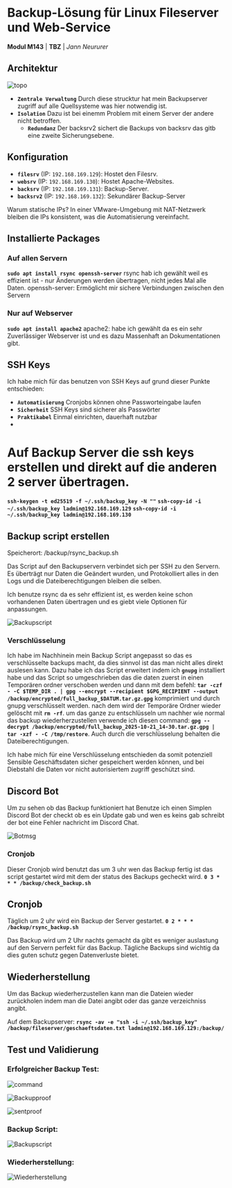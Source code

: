 # Backup-Lösung für Linux Fileserver und Web-Service

**Modul M143** | **TBZ** | *Jann Neururer*


## Architektur

![topo](https://raw.githubusercontent.com/Jann08/M143_nfs-apache-backup/main/imgs/topo.png)

- **`Zentrale Verwaltung`** Durch diese strucktur hat mein Backupserver zugriff auf alle Quellsysteme was hier notwendig ist.
- **`Isolation`** Dazu ist bei einemm Problem mit einem Server der andere nicht betroffen.
  - **`Redundanz`** Der backsrv2 sichert die Backups von backsrv das gitb eine zweite Sicherungsebene.
## Konfiguration

- **`filesrv`** (IP: `192.168.169.129`): Hostet den Filesrv.
- **`websrv`** (IP: `192.168.169.130`): Hostet Apache-Websites.
- **`backsrv`** (IP: `192.168.169.131`): Backup-Server.
- **`backsrv2`** (IP: `192.168.169.132`): Sekundärer Backup-Server

Warum statische IPs? In einer VMware-Umgebung mit NAT-Netzwerk bleiben die IPs konsistent, was die Automatisierung vereinfacht.

## Installierte Packages

### Auf allen Servern
**`sudo apt install rsync openssh-server`**
rsync hab ich gewählt weil es effizient ist - nur Änderungen werden übertragen, nicht jedes Mal alle Daten.
openssh-server: Ermöglicht mir sichere Verbindungen zwischen den Servern

### Nur auf Webserver
**`sudo apt install apache2`**
apache2: habe ich gewählt da es ein sehr Zuverlässiger Webserver ist und es dazu Massenhaft an Dokumentationen gibt.

## SSH Keys
Ich habe mich für das benutzen von SSH Keys auf grund dieser Punkte entschieden:

- **`Automatisierung`** Cronjobs können ohne Passworteingabe laufen
- **`Sicherheit`** SSH Keys sind sicherer als Passwörter
- **`Praktikabel`** Einmal einrichten, dauerhaft nutzbar
- 
# Auf Backup Server die ssh keys erstellen und direkt auf die anderen 2 server übertragen.

**`ssh-keygen -t ed25519 -f ~/.ssh/backup_key -N ""`**
**`ssh-copy-id -i ~/.ssh/backup_key ladmin@192.168.169.129`**
**`ssh-copy-id -i ~/.ssh/backup_key ladmin@192.168.169.130`**

## Backup script erstellen
Speicherort: /backup/rsync_backup.sh

Das Script auf den Backupservern verbindet sich per SSH zu den Servern. Es überträgt nur Daten die Geändert wurden, und Protokolliert alles in den Logs und die Dateiberechtigungen bleiben die selben.

Ich benutze rsync da es sehr effizient ist, es werden keine schon vorhandenen Daten übertragen und es giebt viele Optionen für anpassungen.

![Backupscript](https://raw.githubusercontent.com/Jann08/M143_nfs-apache-backup/main/imgs/Backupscript.png)

### Verschlüsselung

Ich habe im Nachhinein mein Backup Script angepasst so das es verschlüsselte backups macht, da dies sinnvol ist das man nicht alles direkt auslesen kann.
Dazu habe ich das Script erweitert indem ich **`gnupg`** installiert habe und das Script so umgeschrieben das die daten zuerst in einen Temporären ordner verschoben werden und dann mit dem befehl: **`tar -czf - -C $TEMP_DIR . | gpg --encrypt --recipient $GPG_RECIPIENT --output /backup/encrypted/full_backup_$DATUM.tar.gz.gpg`** komprimiert und durch gnupg verschlüsselt werden. nach dem wird der Temporäre Ordner wieder gelöscht mit **`rm -rf`**.
um das ganze zu entschlüsseln um nachher wie normal das backup wiederherzustellen verwende ich diesen command: **`gpg --decrypt /backup/encrypted/full_backup_2025-10-21_14-30.tar.gz.gpg | tar -xzf - -C /tmp/restore`**. Auch durch die verschlüsselung behalten die Dateiberechtigungen.

Ich habe mich für eine Verschlüsselung entschieden da somit potenziell Sensible Geschäftsdaten sicher gespeichert werden können, und bei Diebstahl die Daten vor nicht autorisiertem zugriff geschützt sind.

## Discord Bot

Um zu sehen ob das Backup funktioniert hat Benutze ich einen Simplen Discord Bot der checkt ob es ein Update gab und wen es keins gab schreibt der bot eine Fehler nachricht im Discord Chat.

![Botmsg](https://raw.githubusercontent.com/Jann08/M143_nfs-apache-backup/main/imgs/Botmsg.png)

### Cronjob
Dieser Cronjob wird benutzt das um 3 uhr wen das Backup fertig ist das script gestartet wird mit dem der status des Backups gecheckt wird. 
**`0 3 * * * /backup/check_backup.sh`**

## Cronjob
Täglich um 2 uhr wird ein Backup der Server gestartet.
**`0 2 * * * /backup/rsync_backup.sh`**

Das Backup wird um 2 Uhr nachts gemacht da gibt es weniger auslastung auf den Servern perfekt für das Backup.
Tägliche Backups sind wichtig da dies guten schutz gegen Datenverluste bietet.

## Wiederherstellung

Um das Backup wiederherzustellen kann man die Dateien wieder zurückholen indem man die Datei angibt oder das ganze verzeichniss angibt.

Auf dem Backupserver: **`rsync -av -e "ssh -i ~/.ssh/backup_key" /backup/fileserver/geschaeftsdaten.txt ladmin@192.168.169.129:/backup/`**

## Test und Validierung

### Erfolgreicher Backup Test:
![command](https://raw.githubusercontent.com/Jann08/M143_nfs-apache-backup/main/imgs/Backupcommand.png)

![Backupproof](https://raw.githubusercontent.com/Jann08/M143_nfs-apache-backup/main/imgs/backup.png)

![sentproof](https://raw.githubusercontent.com/Jann08/M143_nfs-apache-backup/main/imgs/sentproof.png)

### Backup Script:
![Backupscript](https://raw.githubusercontent.com/Jann08/M143_nfs-apache-backup/main/imgs/Backupscript.png)

### Wiederherstellung:

![Wiederherstellung](https://raw.githubusercontent.com/Jann08/M143_nfs-apache-backup/main/imgs/wiederherstellung.png)
